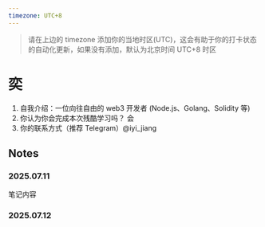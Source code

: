 ```yaml
---
timezone: UTC+8
---
```


> 请在上边的 timezone 添加你的当地时区(UTC)，这会有助于你的打卡状态的自动化更新，如果没有添加，默认为北京时间 UTC+8 时区

# 奕

1. 自我介绍：一位向往自由的 web3 开发者 (Node.js、Golang、Solidity 等)
2. 你认为你会完成本次残酷学习吗？ 会
3. 你的联系方式（推荐 Telegram）@iyi_jiang

## Notes

<!-- Content_START -->

### 2025.07.11

笔记内容

### 2025.07.12

<!-- Content_END -->
